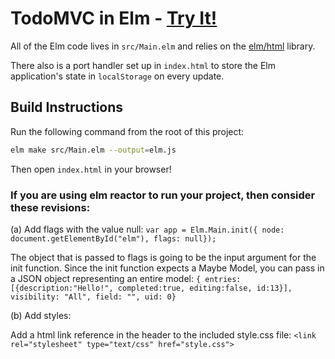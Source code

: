 # TodoMVC in Elm - [Try It!](https://evancz.github.io/elm-todomvc)

All of the Elm code lives in `src/Main.elm` and relies on the [elm/html][html] library.

[html]: https://package.elm-lang.org/packages/elm/html/latest

There also is a port handler set up in `index.html` to store the Elm application's state in `localStorage` on every update.


## Build Instructions

Run the following command from the root of this project:

```bash
elm make src/Main.elm --output=elm.js
```

Then open `index.html` in your browser!

### If you are using elm reactor to run your project, then consider these revisions:

(a) Add flags with the value null:
    `var app = Elm.Main.init({ node: document.getElementById("elm"), flags: null});`

The object that is passed to flags is going to be the input argument for the init function. Since the init function expects a Maybe Model, you can pass in a JSON object representing an entire model: 
     `{ entries: [{description:"Hello!", completed:true, editing:false, id:13}], visibility: "All", field: "", uid: 0}`

(b) Add styles:

Add a html link reference in the header to the included style.css file:
    `<link rel="stylesheet" type="text/css" href="style.css">`

